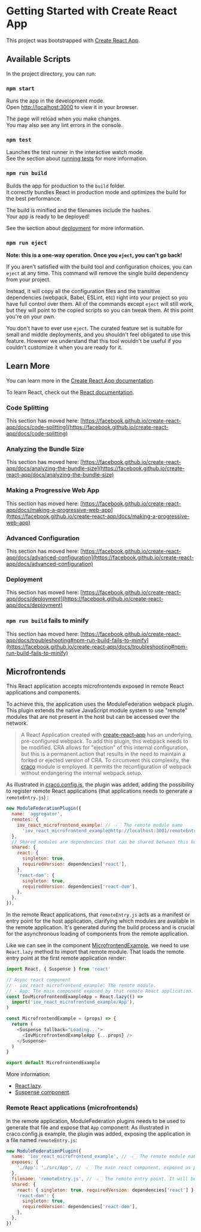 # Getting Started with Create React App

This project was bootstrapped with [Create React App](https://github.com/facebook/create-react-app).

## Available Scripts

In the project directory, you can run:

### `npm start`

Runs the app in the development mode.\
Open [http://localhost:3000](http://localhost:3000) to view it in your browser.

The page will reload when you make changes.\
You may also see any lint errors in the console.

### `npm test`

Launches the test runner in the interactive watch mode.\
See the section about [running tests](https://facebook.github.io/create-react-app/docs/running-tests) for more information.

### `npm run build`

Builds the app for production to the `build` folder.\
It correctly bundles React in production mode and optimizes the build for the best performance.

The build is minified and the filenames include the hashes.\
Your app is ready to be deployed!

See the section about [deployment](https://facebook.github.io/create-react-app/docs/deployment) for more information.

### `npm run eject`

**Note: this is a one-way operation. Once you `eject`, you can't go back!**

If you aren't satisfied with the build tool and configuration choices, you can `eject` at any time. This command will remove the single build dependency from your project.

Instead, it will copy all the configuration files and the transitive dependencies (webpack, Babel, ESLint, etc) right into your project so you have full control over them. All of the commands except `eject` will still work, but they will point to the copied scripts so you can tweak them. At this point you're on your own.

You don't have to ever use `eject`. The curated feature set is suitable for small and middle deployments, and you shouldn't feel obligated to use this feature. However we understand that this tool wouldn't be useful if you couldn't customize it when you are ready for it.

## Learn More

You can learn more in the [Create React App documentation](https://facebook.github.io/create-react-app/docs/getting-started).

To learn React, check out the [React documentation](https://reactjs.org/).

### Code Splitting

This section has moved here: [https://facebook.github.io/create-react-app/docs/code-splitting](https://facebook.github.io/create-react-app/docs/code-splitting)

### Analyzing the Bundle Size

This section has moved here: [https://facebook.github.io/create-react-app/docs/analyzing-the-bundle-size](https://facebook.github.io/create-react-app/docs/analyzing-the-bundle-size)

### Making a Progressive Web App

This section has moved here: [https://facebook.github.io/create-react-app/docs/making-a-progressive-web-app](https://facebook.github.io/create-react-app/docs/making-a-progressive-web-app)

### Advanced Configuration

This section has moved here: [https://facebook.github.io/create-react-app/docs/advanced-configuration](https://facebook.github.io/create-react-app/docs/advanced-configuration)

### Deployment

This section has moved here: [https://facebook.github.io/create-react-app/docs/deployment](https://facebook.github.io/create-react-app/docs/deployment)

### `npm run build` fails to minify

This section has moved here: [https://facebook.github.io/create-react-app/docs/troubleshooting#npm-run-build-fails-to-minify](https://facebook.github.io/create-react-app/docs/troubleshooting#npm-run-build-fails-to-minify)

## Microfrontends

This React application accepts microfrontends exposed in remote React applications and components.

To achieve this, the application uses the ModuleFederation webpack plugin. This plugin extends the native JavaScript module system to use "remote" modules that are not present in the host but can be accessed over the network.

> A React Application created with [create-react-app](https://create-react-app.dev/) has an underlying, pre-configured webpack. To add this plugin, this webpack needs to be modified. CRA allows for "ejection" of this internal configuration, but this is a permanent action that results in the need to maintain a forked or ejected version of CRA. To circumvent this complexity, the [craco](https://craco.js.org/) module is employed. It permits the reconfiguration of webpack without endangering the internal webpack setup.

As illustrated in [craco.config.js](./craco.config.js), the plugin was added, adding the possibility to register remote React applications (that applications needs to generate a `remoteEntry.js`) :

```js
new ModuleFederationPlugin({
  name: 'aggregator',
  remotes: {
    iov_react_microfrontend_example: // 👈🏻 The remote module name
      'iov_react_microfrontend_example@http://localhost:3001/remoteEntry.js', // 👈🏻 The remote module name and the route to the react application that exposes the remote entry point.
  },
  // Shared modules are dependencies that can be shared between this host and the remote react application.
  shared: {
    react: {
      singleton: true,
      requiredVersion: dependencies['react'],
    },
    'react-dom': {
      singleton: true,
      requiredVersion: dependencies['react-dom'],
    },
  },
}),
```

In the remote React applications, that `remoteEntry.js` acts as a manifest or entry point for the host application, clarifying which modules are available in the remote application. It's generated during the build process and is crucial for the asynchronous loading of components from the remote application.

Like we can see in the component [MicrofrontendExample](./src/Panels/MicrofrontendExample/index.js), we need to use `React.lazy` method to import that remote module. That loads the remote entry point at the first remote application render:

```js
import React, { Suspense } from 'react'

// Async react component
// - iov_react_microfrontend_example: The remote module.
// - App: The main component exposed by that remote React application.
const IovMicrofrontendExampleApp = React.lazy(() =>
  import('iov_react_microfrontend_example/App'),
)

const MicrofrontendExample = (props) => {
  return (
    <Suspense fallback="Loading...">
      <IovMicrofrontendExampleApp {...props} />
    </Suspense>
  )
}

export default MicrofrontendExample
```

More information:

- [React.lazy](https://react.dev/reference/react/lazy).
- [Suspense component](https://react.dev/reference/react/Suspense).

### Remote React applications (microfrontends)

In the remote application, ModuleFederation plugins needs to be used to generate that file and expose that `App` component:
As illustrated in craco.config.js example, the plugin was added, exposing the application in a file named `remoteEntry.js`:

```js
new ModuleFederationPlugin({
  name: 'iov_react_microfrontend_example', // 👈🏻 The remote module name
  exposes: {
    './App': './src/App', // 👈🏻 The main react component, exposed as part of this module
  },
  filename: 'remoteEntry.js', // 👈🏻 The remote entry point. It will be automatically generated.
  shared: {
    react: { singleton: true, requiredVersion: dependencies['react'] },
    'react-dom': {
      singleton: true,
      requiredVersion: dependencies['react-dom'],
    },
  },
})
```
